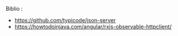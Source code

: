 Biblio :
 - https://github.com/typicode/json-server
 - https://howtodoinjava.com/angular/rxjs-observable-httpclient/
